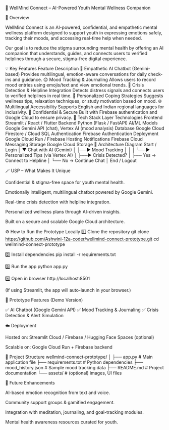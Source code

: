 🌿 WellMind Connect – AI-Powered Youth Mental Wellness Companion

🧠 Overview

WellMind Connect is an AI-powered, confidential, and empathetic mental wellness platform designed to support youth in expressing emotions safely, tracking their moods, and accessing real-time help when needed.

Our goal is to reduce the stigma surrounding mental health by offering an AI companion that understands, guides, and connects users to verified helplines through a secure, stigma-free digital experience.

💡 Key Features
Feature	Description
🤖 Empathetic AI Chatbot (Gemini-based)	Provides multilingual, emotion-aware conversations for daily check-ins and guidance.
😊 Mood Tracking & Journaling	Allows users to record mood entries using emojis/text and view emotional trends.
🛟 Crisis Detection & Helpline Integration	Detects distress signals and connects users to verified helplines in real time.
💬 Personalized Coping Strategies	Suggests wellness tips, relaxation techniques, or study motivation based on mood.
🌐 Multilingual Accessibility	Supports English and Indian regional languages for inclusivity.
🔐 Confidential & Secure	Built with Firebase authentication and Google Cloud to ensure privacy.
🚀 Tech Stack
Layer	Technologies
Frontend	Streamlit / React / Flutter
Backend	Python (Flask / FastAPI)
AI/ML Models	Google Gemini API (chat), Vertex AI (mood analysis)
Database	Google Cloud Firestore / Cloud SQL
Authentication	Firebase Authentication
Deployment	Google Cloud Run / Firebase Hosting
Notifications	Firebase Cloud Messaging
Storage	Google Cloud Storage
🧩 Architecture Diagram
Start / Login
      │
      ▼
Chat with AI (Gemini)
      │
      ├──► Mood Tracking
      │         │
      │         └──► Personalized Tips (via Vertex AI)
      │
      ├──► Crisis Detected?
      │       ├── Yes → Connect to Helpline
      │       └── No  → Continue Chat
      │
End / Logout

🪄 USP – What Makes It Unique

Confidential & stigma-free space for youth mental health.

Emotionally intelligent, multilingual chatbot powered by Google Gemini.

Real-time crisis detection with helpline integration.

Personalized wellness plans through AI-driven insights.

Built on a secure and scalable Google Cloud architecture.

⚙️ How to Run the Prototype Locally
1️⃣ Clone the repository
git clone https://github.com/Ashwini-12a-coder/wellmind-connect-prototype.git
cd wellmind-connect-prototype

2️⃣ Install dependencies
pip install -r requirements.txt

3️⃣ Run the app
python app.py

4️⃣ Open in browser
http://localhost:8501


(If using Streamlit, the app will auto-launch in your browser.)

🧪 Prototype Features (Demo Version)

✅ AI Chatbot (Google Gemini API)
✅ Mood Tracking & Journaling
✅ Crisis Detection & Alert Simulation

☁️ Deployment

Hosted on: Streamlit Cloud / Firebase / Hugging Face Spaces (optional)

Scalable on: Google Cloud Run + Firebase backend

📂 Project Structure
wellmind-connect-prototype/
│
├── app.py                     # Main application file
├── requirements.txt            # Python dependencies
├── mood_history.json           # Sample mood tracking data
├── README.md                   # Project documentation
└── assets/                     # (optional) images, UI files

🌱 Future Enhancements

AI-based emotion recognition from text and voice.

Community support groups & gamified engagement.

Integration with meditation, journaling, and goal-tracking modules.

Mental health awareness resources curated for youth.
